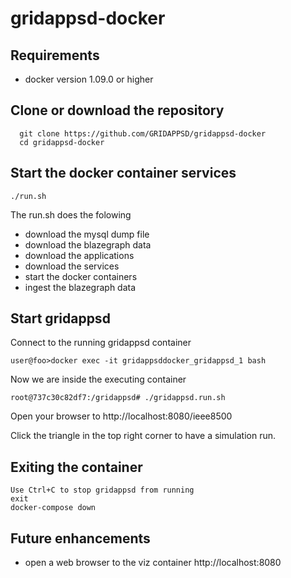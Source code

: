 # gridappsd-docker

## Requirements
 - docker version 1.09.0 or higher

## Clone or download the repository
```
  git clone https://github.com/GRIDAPPSD/gridappsd-docker
  cd gridappsd-docker
```
## Start the docker container services
```
./run.sh
```
The run.sh does the folowing
 -  download the mysql dump file
 -  download the blazegraph data
 -  download the applications
 -  download the services
 -  start the docker containers
 -  ingest the blazegraph data

## Start gridappsd

Connect to the running gridappsd container
```
user@foo>docker exec -it gridappsddocker_gridappsd_1 bash

```
Now we are inside the executing container
```
root@737c30c82df7:/gridappsd# ./gridappsd.run.sh

```
Open your browser to http://localhost:8080/ieee8500

Click the triangle in the top right corner to have a simulation run.

## Exiting the container

```
Use Ctrl+C to stop gridappsd from running
exit
docker-compose down
```

## Future enhancements    
  -  open a web browser to the viz container http://localhost:8080
